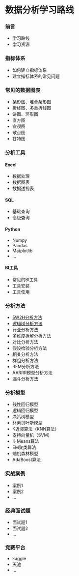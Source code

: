 # 数据分析学习路线

### 前言

- 学习路线
- 学习资源

### 指标体系

- 如何建立指标体系
- 建立指标体系的常见问题

### 常见的数据图表

- 条形图、堆叠条形图
- 折线图、多重折线图
- 饼图、环形图
- 直方图
- 盒须图
- 散点图
- 甘特图

### 分析工具

#### Excel

- 数据处理
- 数据图表
- 数据透视表

#### SQL

- 基础查询
- 高级查询

#### Python

- Numpy
- Pandas
- Matplotlib
- ...

#### BI工具

- 常见的BI工具
- 工具安装
- 工具使用

### 分析方法

- [5W2H分析方法](https://github.com/likuli/data-analysis-learning/blob/main/docs/analytical_method/5w2h_analysis.md)
- [逻辑树分析方法](https://github.com/likuli/data-analysis-learning/blob/main/docs/analytical_method/logical_tree_analysis.md)
- 行业分析方法
- 多维度拆解分析方法
- 对比分析方法
- 假设检验分析方法
- 相关分析方法
- 群组分析方法
- RFM分析方法
- AARRR模型分析方法
- 漏斗分析方法

### 分析模型

- 线性回归模型
- 逻辑回归模型
- 决策树模型
- 朴素贝叶斯模型
- K近邻算法（KNN算法）
- 支持向量机（SVM）
- K-Means算法
- EM聚类算法
- 随机森林模型
- AdaBoost算法

### 实战案例

- 案例1
- 案例2
- ...

### 经典面试题

- 面试题1
- 面试题2
- ...

### 竞赛平台

- kaggle
- 天池
- ...